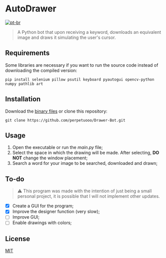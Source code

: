 # AutoDrawer
[![pt-br](https://img.shields.io/badge/lang-pt--br-green.svg)](README.PT-BR.md)
> A Python bot that upon receiving a keyword, downloads an equivalent image and draws it simulating the user's cursor.

## Requirements
Some libraries are necessary if you want to run the source code instead of downloading the compiled version:
```
pip install selenium pillow psutil keyboard pyautogui opencv-python numpy pathlib art
```
## Installation
Download the [binary files](https://github.com/perpetuooo/Drawer-Bot/releases) or clone this repository:
```
git clone https://github.com/perpetuooo/Drawer-Bot.git
```
## Usage
1. Open the executable or run the *main.py* file;
2. Select the space in which the drawing will be made. After selecting, **DO NOT** change the window placement;
3. Search a word for your image to be searched, downloaded and drawn;

## To-do
>⚠ This program was made with the intention of just being a small personal project, it is possible that I will not implement other updates.
 - [x] Create a GUI for the program;
 - [x] Improve the designer function (very slow);
 - [ ] Improve GUI;
 - [ ] Enable drawings with colors; 
 
 ## License
 [MIT](LICENSE.md)
